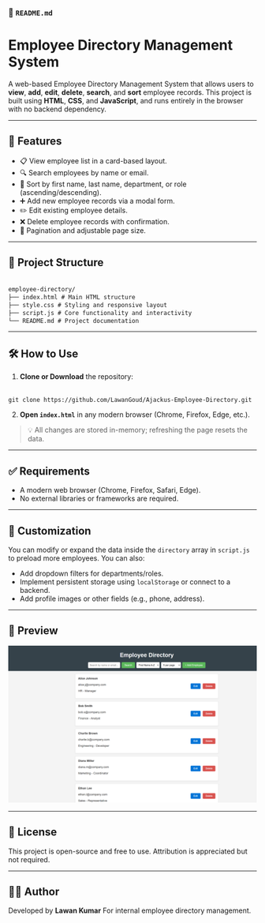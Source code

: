 ### 📁 `README.md`

# Employee Directory Management System

A web-based Employee Directory Management System that allows users to **view**, **add**, **edit**, **delete**, **search**, and **sort** employee records. This project is built using **HTML**, **CSS**, and **JavaScript**, and runs entirely in the browser with no backend dependency.

---

## 🚀 Features

- 📋 View employee list in a card-based layout.
- 🔍 Search employees by name or email.
- 🧭 Sort by first name, last name, department, or role (ascending/descending).
- ➕ Add new employee records via a modal form.
- ✏️ Edit existing employee details.
- ❌ Delete employee records with confirmation.
- 📄 Pagination and adjustable page size.

---

## 📂 Project Structure

```

employee-directory/
├── index.html # Main HTML structure
├── style.css # Styling and responsive layout
├── script.js # Core functionality and interactivity
└── README.md # Project documentation

```

---

## 🛠 How to Use

1. **Clone or Download** the repository:

```

git clone https://github.com/LawanGoud/Ajackus-Employee-Directory.git

```

2. **Open `index.html`** in any modern browser (Chrome, Firefox, Edge, etc.).

> 💡 All changes are stored in-memory; refreshing the page resets the data.

---

## ✅ Requirements

- A modern web browser (Chrome, Firefox, Safari, Edge).
- No external libraries or frameworks are required.

---

## 🎨 Customization

You can modify or expand the data inside the `directory` array in `script.js` to preload more employees. You can also:

- Add dropdown filters for departments/roles.
- Implement persistent storage using `localStorage` or connect to a backend.
- Add profile images or other fields (e.g., phone, address).

---

## 📸 Preview

![alt text](image.png)

---

## 📃 License

This project is open-source and free to use. Attribution is appreciated but not required.

---

## 👨‍💻 Author

Developed by **Lawan Kumar**
For internal employee directory management.
